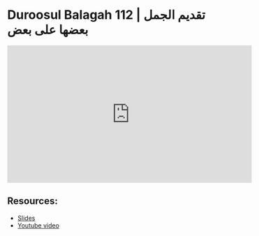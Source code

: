 # Duroosul Balagah 112 | تقديم الجمل بعضها على بعض
                
<iframe width="560" height="315" src="https://www.youtube-nocookie.com/embed/DJ5AZl_d1n4?start=0" frameborder="0" allow="accelerometer; autoplay; encrypted-media; gyroscope; picture-in-picture" allowfullscreen="allowfullscreen">
</iframe><BR>

## Resources:
- [Slides](https://github.com/arshare/resources_balagha_pdfs)
- [Youtube video](https://www.youtube.com/watch?v=DJ5AZl_d1n4&list=PLzn0qdi6JpdvvXVuJ7kIusNquSxeyKJvc)

